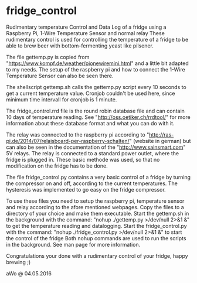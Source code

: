 # fridge_control
Rudimentary temperature Control and Data Log of a fridge using a Raspberry Pi, 1-Wire Temperature Sensor and normal relay
These rudimentary control is used for controlling the temperature of a fridge to be able to brew beer with bottom-fermenting yeast like pilsener.  

The file gettemp.py is copied from "https://www.kompf.de/weather/pionewiremini.html" and a little bit adapted to my needs. The setup of the raspberry pi and how to connect the 1-Wire Temperature Sensor can also be seen there. 

The shellscript gettemp.sh calls the gettemp.py script every 10 seconds to get a current temperature value. Cronjob couldn't be used here, since minimum time intervall for cronjob is 1 minute. 

The fridge_control.rrd file is the round robin database file and can contain 10 days of temperature reading. See "http://oss.oetiker.ch/rrdtool/" for more information about these database format and what you can do with it. 

The relay was connected to the raspberry pi according to "http://ras-pi.de/2014/07/relaisboard-per-raspberry-schalten/" (website in german) but can also be seen in the documentation of the "http://www.sainsmart.com" 5V relays. The relay is connected to a standard power outlet, where the fridge is plugged in. These basic methode was used, so that no modification on the fridge has to be done. 

The file fridge_control.py contains a very basic control of a fridge by turning the compressor on and off, according to the current temperatures. The hysteresis was implemented to go easy on the fridge compressor. 

To use these files you need to setup the raspberry pi, temperature sensor and relay according to the afore mentioned webpages. 
Copy the files to a directory of your choice and make them executable. 
Start the gettemp.sh in the background with the command: "nohup ./gettemp.py >/dev/null 2>&1 &" to get the temperature reading and datalogging. 
Start the fridge_control.py with the command: "nohup ./fridge_control.py >/dev/null 2>&1 &" to start the control of the fridge
Both nohup commands are used to run the scripts in the background. See man page for more information. 

Congratulations your done with a rudimentary control of your fridge, happy brewing ;)

aWo @ 04.05.2016
